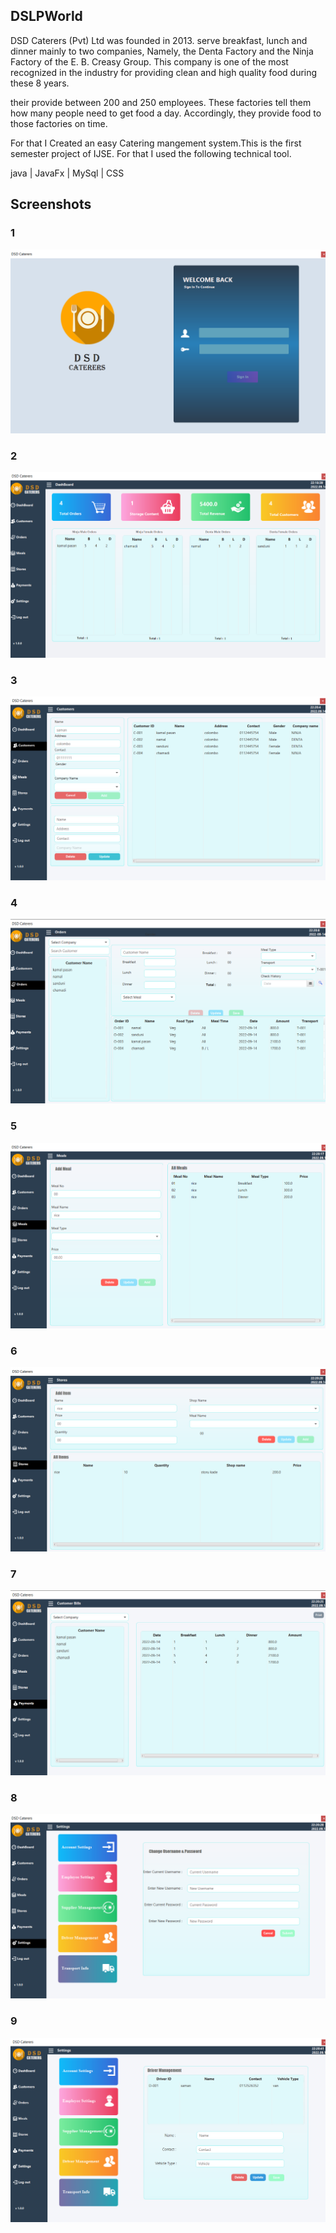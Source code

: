 ## DSLPWorld



DSD Caterers (Pvt) Ltd was founded in 2013. serve breakfast, lunch and dinner mainly to two companies, Namely, the Denta Factory and the Ninja Factory of the E. B. Creasy Group.
This company is one of the most recognized in the industry for providing clean and high quality food during these 8 years.

their provide between 200 and 250 employees. These factories tell them how many people need to get food a day. Accordingly, they provide food to those factories on time.

For that I Created an easy Catering mangement system.This is the first semester project of IJSE. For that I used the following technical tool.

java | JavaFx | MySql | CSS

## Screenshots

### 1
![](src/assert/Readme/1.png)
### 2
![](src/assert/Readme/2.png)
### 3
![](src/assert/Readme/3.png)
### 4
![](src/assert/Readme/4.png)
### 5
![](src/assert/Readme/5.png)
### 6
![](src/assert/Readme/6.png)
### 7
![](src/assert/Readme/7.png)
### 8
![](src/assert/Readme/8.png)
### 9
![](src/assert/Readme/9.png)


